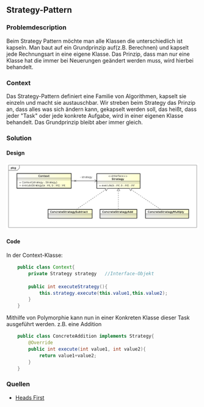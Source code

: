 ## Strategy-Pattern

### Problemdescription
Beim Strategy Pattern möchte man alle Klassen die unterschiedlich ist kapseln. Man baut auf ein Grundprinzip auf(z.B. Berechnen) und kapselt jede Rechnungsart in eine eigene Klasse. Das Prinzip, dass man nur eine Klasse hat die immer bei Neuerungen geändert werden muss, wird hierbei behandelt.
### Context
Das Strategy-Pattern definiert eine Familie von Algorithmen, kapselt sie einzeln und macht sie austauschbar. Wir streben beim Strategy das Prinzip an, dass alles was sich ändern kann, gekapselt werden soll, das heißt, dass jeder "Task" oder jede konkrete Aufgabe, wird in einer eigenen Klasse behandelt. Das Grundprinzip bleibt aber immer gleich.

### Solution

#### Design
![uml-strategy](resources/strategy.png)

#### Code
In der Context-Klasse:

```java
	public class Context{
        private Strategy strategy	//Interface-Objekt
		
		public int executeStrategy(){
        	this.strategy.execute(this.value1,this.value2);	
		}
	}
```
Mithilfe von Polymorphie kann nun in einer Konkreten Klasse dieser Task ausgeführt werden.
z.B. eine Addition
```java
	public class ConcreteAddition implements Strategy{
        @Override
		public int execute(int value1, int value2){
        	return value1+value2;
		}
	}
```

### Quellen
* [Heads First](https://www.oreilly.com/library/view/head-first-design/0596007124/)